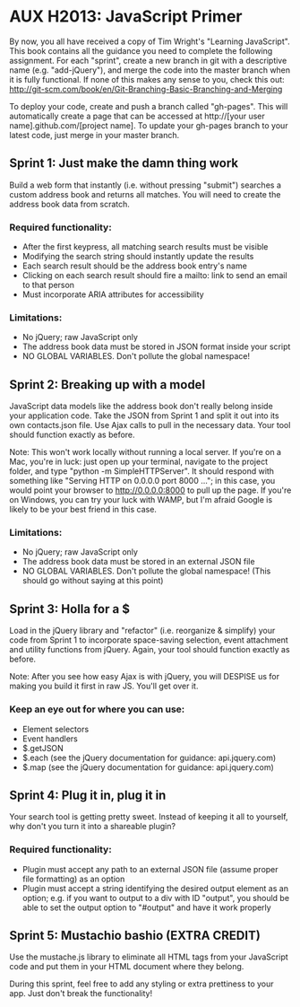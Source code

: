AUX H2013: JavaScript Primer
=================

By now, you all have received a copy of Tim Wright's "Learning JavaScript". This book contains all the guidance you need to complete the following assignment. For each "sprint", create a new branch in git with a descriptive name (e.g. "add-jQuery"), and merge the code into the master branch when it is fully functional. If none of this makes any sense to you, check this out: http://git-scm.com/book/en/Git-Branching-Basic-Branching-and-Merging

To deploy your code, create and push a branch called "gh-pages". This will automatically create a page that can be accessed at http://[your user name].github.com/[project name]. To update your gh-pages branch to your latest code, just merge in your master branch.

Sprint 1: Just make the damn thing work
-----------------

Build a web form that instantly (i.e. without pressing "submit") searches a custom address book and returns all matches. You will need to create the address book data from scratch.

### Required functionality:
- After the first keypress, all matching search results must be visible
- Modifying the search string should instantly update the results
- Each search result should be the address book entry's name
- Clicking on each search result should fire a mailto: link to send an email to that person
- Must incorporate ARIA attributes for accessibility

### Limitations:
- No jQuery; raw JavaScript only
- The address book data must be stored in JSON format inside your script
- NO GLOBAL VARIABLES. Don't pollute the global namespace!

Sprint 2: Breaking up with a model
-----------------

JavaScript data models like the address book don't really belong inside your application code. Take the JSON from Sprint 1 and split it out into its own contacts.json file. Use Ajax calls to pull in the necessary data. Your tool should function exactly as before.

Note: This won't work locally without running a local server. If you're on a Mac, you're in luck: just open up your terminal, navigate to the project folder, and type "python -m SimpleHTTPServer". It should respond with something like "Serving HTTP on 0.0.0.0 port 8000 ..."; in this case, you would point your browser to http://0.0.0.0:8000 to pull up the page. If you're on Windows, you can try your luck with WAMP, but I'm afraid Google is likely to be your best friend in this case.

### Limitations:
- No jQuery; raw JavaScript only
- The address book data must be stored in an external JSON file
- NO GLOBAL VARIABLES. Don't pollute the global namespace! (This should go without saying at this point)

Sprint 3: Holla for a $
-----------------

Load in the jQuery library and "refactor" (i.e. reorganize & simplify) your code from Sprint 1 to incorporate space-saving selection, event attachment and utility functions from jQuery. Again, your tool should function exactly as before.

Note: After you see how easy Ajax is with jQuery, you will DESPISE us for making you build it first in raw JS. You'll get over it.

### Keep an eye out for where you can use:
- Element selectors
- Event handlers
- $.getJSON
- $.each (see the jQuery documentation for guidance: api.jquery.com)
- $.map (see the jQuery documentation for guidance: api.jquery.com)

Sprint 4: Plug it in, plug it in
-----------------

Your search tool is getting pretty sweet. Instead of keeping it all to yourself, why don't you turn it into a shareable plugin?

### Required functionality:
- Plugin must accept any path to an external JSON file (assume proper file formatting) as an option
- Plugin must accept a string identifying the desired output element as an option; e.g. if you want to output to a div with ID "output", you should be able to set the output option to "#output" and have it work properly

Sprint 5: Mustachio bashio (EXTRA CREDIT)
-----------------

Use the mustache.js library to eliminate all HTML tags from your JavaScript code and put them in your HTML document where they belong.

During this sprint, feel free to add any styling or extra prettiness to your app. Just don't break the functionality!

